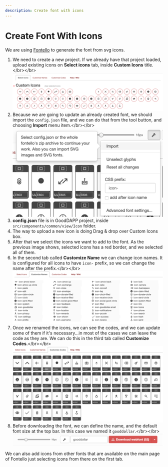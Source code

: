 ```yaml
---
description: Create font with icons
---
```


# Create Font With Icons

We are using [Fontello](http://fontello.com) to generate the font from svg icons.

1. We need to create a new project. If we already have that project loaded, upload existing icons on **Select icons** tab, inside **Custom Icons** title.\</br>\</br>![](<../.gitbook/assets/image (5) (1) (1).png>)
2. Because we are going to update an already created font, we should import the `config.json` file, and we can do that from the tool button, and choosing **Import** menu item.\</br>\</br>![](<../.gitbook/assets/image (4) (2).png>)
3. **config.json** file is in GoodDAPP project, inside `src/components/common/view/Icon` folder.
4. The way to upload a new icon is doing Drag & drop over Custom Icons box.
5. After that we select the icons we want to add to the font. As the previous image shows, selected icons has a red border, and we selected all of them.
6. In the second tab called **Customize Name** we can change icon names. It is configured for all icons to have `icon-` prefix, so we can change the name after the prefix.\</br>\</br>![](<../.gitbook/assets/image (3) (1).png>)
7. Once we renamed the icons, we can see the codes, and we can update some of them if it's necessary...in most of the cases we can leave the code as they are. We can do this in the third tab called **Customize Codes**.\</br>\</br>![](<../.gitbook/assets/image (1) (2).png>)
8. Before downloading the font, we can define the name, and the default font size at the top bar. In this case we named it `gooddollar`.\</br>\</br>![](<../.gitbook/assets/image (2) (2).png>)

We can also add icons from other fonts that are available on the main page of Fontello just selecting icons from there on the first tab.
